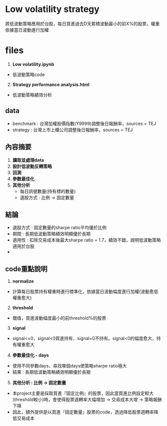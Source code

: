 # Low volatility strategy
將低波動策略應用於台股，每日買進過去D天累積波動最小的前X%的股票，權重依據當日波動進行加權
# files
1. **Low volatility.ipynb**
- 低波動策略code
2. **Strategy performance analysis.html**
- 低波動策略績效分析
## data
- benchmark : 台灣加權股價指數(Y9999)調整後日報酬率，sources = TEJ
- strategy : 台灣上市上櫃公司調整後日報酬率，sources = TEJ
## 內容摘要
1. **讀取並處理data**
2. **設計低波動反轉策略**
3. **回測**
4. **參數最佳化**
5. **其他分析**
    - 每日訊號數量(持有標的數量)
    - 選股方式 : 比例 -> 固定數量
## 結論
- 選股方式 : 固定數量的sharpe ratio平均優於比例
- 期間 : 長期低波動策略績效明顯優於長期
- 適用性 : 扣除交易成本後最大sharpe ratio = 1.7，績效不錯，說明低波動策略適用於台股
- 
## code重點說明
1. **normalize**
- 計算每日股票持有權重時進行標準化，依據當日波動幅度進行加權(波動愈低權重愈大)
2. **threshold**
- 閾值，買進波動幅度最小的前threshold%的股票
3. **signal**
- signal<=0，signal<0買進持有，signal=0不持有。signal<0的幅度愈大，持有權重愈大
4. **參數最佳化 - days**
- 使用不同參數days，尋找哪個days使策略sharpe ratio極大
- 結果 : 長期低波動策略績效明顯優於長期
5. **其他分析 : 比例 -> 固定數量**
- 本project主要是採取買進『固定比例』的股票，因此當買進比例設定較大(threshold較小)時，會使得股票週轉率大幅增加 -> 交易成本大增 -> 策略報酬下降
- 因此，額外提供是以買進『固定數量』股票的code，透過降低股票週轉率降低交易成本

